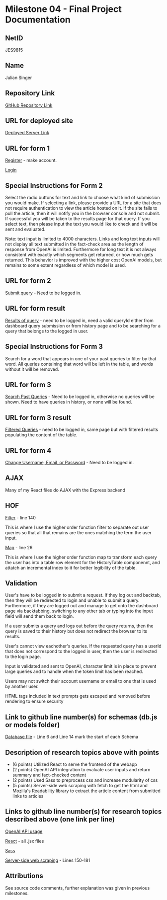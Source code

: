 # Milestone 04 - Final Project Documentation

## NetID

JES9815

## Name

Julian Singer

## Repository Link

[GitHub Repository Link](https://github.com/nyu-csci-ua-0467-001-002-fall-2024/final-project-Jsinger03.git)

## URL for deployed site

[Deployed Server Link](https://linserv1.cims.nyu.edu:50003)

## URL for form 1

[Register](https://linserv1.cims.nyu.edu:50003/register) - make account.

[Login](https://linserv1.cims.nyu.edu:50003)

## Special Instructions for Form 2

Select the radio buttons for text and link to choose what kind of submission you would make. If selecting a link, please provide a URL for a site that does not require authentication to view the article hosted on it. If the site fails to pull the article, then it will notify you in the browser console and not submit. If successful you will be taken to the results page for that query. If you select text, then please input the text you would like to check and it will be sent and evaluated.

Note: text input is limited to 4000 characters. Links and long text inputs will not display all text submitted in the fact-check area as the length of response from OpenAI is limited. Furthermore for long text it is not always consistent with exactly which segments get returned, or how much gets returned. This behavior is improved with the higher cost OpenAI models, but remains to some extent regardless of which model is used.

## URL for form 2

[Submit query](https://linserv1.cims.nyu.edu:/50003/dashboard) - Need to be logged in.

## URL for form result

[Results of query](https://linserv1.cims.nyu.edu:50003/results/:queryId) - need to be logged in, need a valid queryId either from dashboard query submission or from history page and to be searching for a query that belongs to the logged in user.

## Special Instructions for Form 3

Search for a word that appears in one of your past queries to filter by that word. All queries containing that word will be left in the table, and words without it will be removed.

## URL for form 3

[Search Past Queries](https://linserv1.cims.nyu.edu:/50003/history) - Need to be logged in, otherwise no queries will be shown. Need to have queries in history, or none will be found.

## URL for form 3 result

[Filtered Queries](https://linserv1.cims.nyu.edu:50003/history) - need to be logged in, same page but with filtered results populating the content of the table.

## URL for form 4

[Change Username, Email, or Password](https://linserv1.cims.nyu.edu:50003/profile) - Need to be logged in.

## AJAX

Many of my React files do AJAX with the Express backend

## HOF

[Filter](app.mjs) - line 140

This is where I use the higher order function filter to separate out user queries so that all that remains are the ones matching the term the user input.

[Map](vite-project/src/HistoryTable.jsx) - line 26

This is where I use the higher order function map to transform each query the user has into a table row element for the HistoryTable componennt, and attatch an incremental index to it for better legibility of the table.

## Validation

User's have to be logged in to submit a request. If they log out and backtab, then they will be redirected to login and unable to submit a query. Furthermore, if they are logged out and manage to get onto the dashboard page via backtabbing, switching to any other tab or typing into the input field will send them back to login.

If a user submits a query and logs out before the query returns, then the query is saved to their history but does not redirect the browser to its results.

User's cannot view eachother's queries. If the requested query has a userId that does not correspond to the logged in user, then the user is redirected to the login page.

Input is validated and sent to OpenAI, character limit is in place to prevent large queries and to handle when the token limit has been reached.

Users may not switch their account username or email to one that is used by another user.

HTML tags included in text prompts gets escaped and removed before rendering to ensure security

## Link to github line number(s) for schemas (db.js or models folder)

[Database file](db.mjs) - Line 6 and Line 14 mark the start of each Schema

## Description of research topics above with points

- (6 points) Utilized React to serve the frontend of the webapp
- (2 points) OpenAI API integration to evaluate user inputs and return summary and fact-checked content
- (2 points) Used Sass to preprocess css and increase modularity of css
- (5 points) Server-side web scraping with fetch to get the html and Mozilla's Readability library to extract the article content from submitted links to articles

## Links to github line number(s) for research topics described above (one link per line)

[OpenAI API usage](https://github.com/nyu-csci-ua-0467-001-002-fall-2024/final-project-Jsinger03/blob/master/chat.mjs)

[React](https://github.com/nyu-csci-ua-0467-001-002-fall-2024/final-project-Jsinger03/tree/master/vite-project/src) - all .jsx files

[Sass](https://github.com/nyu-csci-ua-0467-001-002-fall-2024/final-project-Jsinger03/tree/master/vite-project/src/styles)

[Server-side web scraping](https://github.com/nyu-csci-ua-0467-001-002-fall-2024/final-project-Jsinger03/blob/master/app.mjs) - Lines 150-181

## Attributions

See source code comments, further explanation was given in previous milestones.
